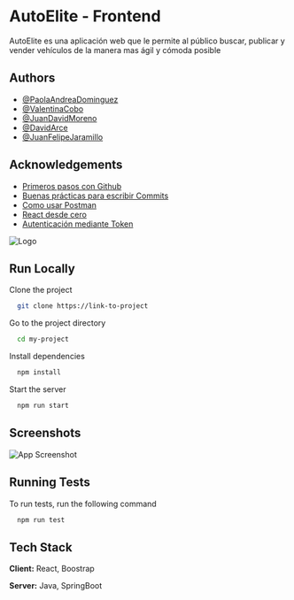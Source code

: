 
# AutoElite - Frontend

AutoElite es una aplicación web que le permite al público buscar, publicar y vender vehículos de la manera mas ágil y cómoda posible


## Authors

- [@PaolaAndreaDominguez](https://www.github.com/JuanFelipeJaramillo20)
- [@ValentinaCobo](https://www.github.com/JuanFelipeJaramillo20)
- [@JuanDavidMoreno](https://www.github.com/heisjuanda)
- [@DavidArce](https://www.github.com/JuanFelipeJaramillo20)
- [@JuanFelipeJaramillo](https://www.github.com/JuanFelipeJaramillo20)
## Acknowledgements

 - [Primeros pasos con Github](https://medium.com/@sthefany/primeros-pasos-con-github-7d5e0769158c)
 - [Buenas prácticas para escribir Commits](https://midu.dev/buenas-practicas-escribir-commits-git/)
 - [Como usar Postman](https://desarrolloweb.com/articulos/como-usar-postman-probar-api)
 - [React desde cero](https://www.youtube.com/watch?v=7iobxzd_2wY&ab_channel=midulive)
 - [Autenticación mediante Token](https://www.youtube.com/watch?v=OK9zmaXIISI&ab_channel=midudev)
 
![Logo](https://dev-to-uploads.s3.amazonaws.com/uploads/articles/th5xamgrr6se0x5ro4g6.png)


## Run Locally

Clone the project

```bash
  git clone https://link-to-project
```

Go to the project directory

```bash
  cd my-project
```

Install dependencies

```bash
  npm install
```

Start the server

```bash
  npm run start
```


## Screenshots

![App Screenshot](https://via.placeholder.com/468x300?text=App+Screenshot+Here)


## Running Tests

To run tests, run the following command

```bash
  npm run test
```


## Tech Stack

**Client:** React, Boostrap

**Server:** Java, SpringBoot
